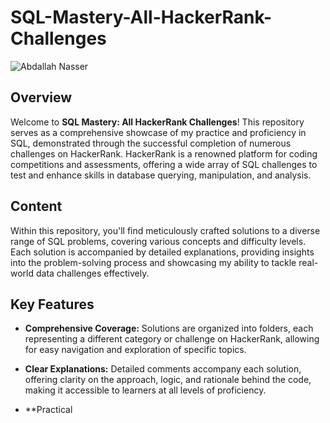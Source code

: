 # SQL-Mastery-All-HackerRank-Challenges




![Abdallah Nasser](https://github.com/AbdallahNasserr/SQL-Mastery-All-HackerRank-Challenges/assets/137197588/34ba967b-68d7-4776-8f9b-41fed21e2952)



## Overview

Welcome to **SQL Mastery: All HackerRank Challenges**! This repository serves as a comprehensive showcase of my practice and proficiency in SQL, demonstrated through the successful completion of numerous challenges on HackerRank. HackerRank is a renowned platform for coding competitions and assessments, offering a wide array of SQL challenges to test and enhance skills in database querying, manipulation, and analysis.

## Content

Within this repository, you'll find meticulously crafted solutions to a diverse range of SQL problems, covering various concepts and difficulty levels. Each solution is accompanied by detailed explanations, providing insights into the problem-solving process and showcasing my ability to tackle real-world data challenges effectively.

## Key Features

- **Comprehensive Coverage:** Solutions are organized into folders, each representing a different category or challenge on HackerRank, allowing for easy navigation and exploration of specific topics.

- **Clear Explanations:** Detailed comments accompany each solution, offering clarity on the approach, logic, and rationale behind the code, making it accessible to learners at all levels of proficiency.

- **Practical 
